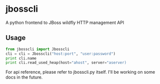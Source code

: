 jbosscli
========

A python frontend to JBoss wildfly  HTTP management API

Usage
-----

```python
from jbosscli import Jbosscli
cli = cli = Jbosscli("host:port", "user:password")
print cli.name
print cli.read_used_heap(host="ahost", server="aserver)
```

For api reference, please refer to jbosscli.py itself. I'll be working on some docs in the future.
